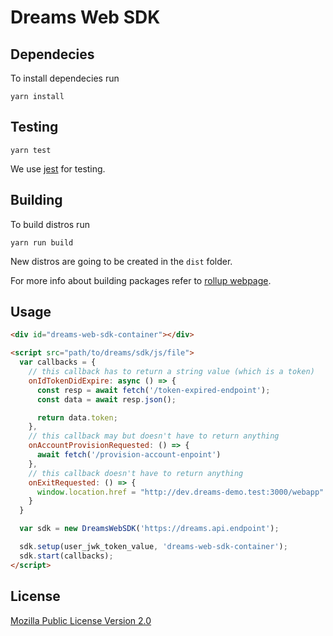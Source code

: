 # Dreams Web SDK

## Dependecies

To install dependecies run

```
yarn install
```

## Testing

```
yarn test
```
We use [jest](https://jestjs.io/) for testing.
## Building

To build distros run

```
yarn run build
```

New distros are going to be created in the `dist` folder.

For more info about building packages refer to [rollup webpage](https://rollupjs.org/guide/en/#overview).

## Usage

```html
<div id="dreams-web-sdk-container"></div>

<script src="path/to/dreams/sdk/js/file">
  var callbacks = {
    // this callback has to return a string value (which is a token)
    onIdTokenDidExpire: async () => {
      const resp = await fetch('/token-expired-endpoint');
      const data = await resp.json();

      return data.token;
    },
    // this callback may but doesn't have to return anything
    onAccountProvisionRequested: () => {
      await fetch('/provision-account-enpoint')
    },
    // this callback doesn't have to return anything
    onExitRequested: () => {
      window.location.href = "http://dev.dreams-demo.test:3000/webapp"
    }
  }

  var sdk = new DreamsWebSDK('https://dreams.api.endpoint');

  sdk.setup(user_jwk_token_value, 'dreams-web-sdk-container');
  sdk.start(callbacks);
</script>
```
## License

[Mozilla Public License Version 2.0](LICENSE)


